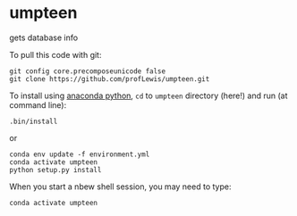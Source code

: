 # umpteen
gets database info

To pull this code with git:
  
    git config core.precomposeunicode false
    git clone https://github.com/profLewis/umpteen.git

To install using [anaconda python](https://docs.anaconda.com/anaconda/install/), `cd` to `umpteen` directory (here!) and run (at command line):

    .bin/install

or

    conda env update -f environment.yml
    conda activate umpteen
    python setup.py install

When you start a nbew shell session, you may need to type:

    conda activate umpteen


